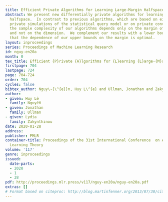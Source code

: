```yaml
---
title: Efficient Private Algorithms for Learning Large-Margin Halfspaces
abstract: We present new differentially private algorithms for learning a large-margin
  halfspace.  In contrast to previous algorithms, which are based on either differentially
  private simulations of the statistical query model or on private convex optimization,
  the sample complexity of our algorithms depends only on the margin of the data,
  and not on the dimension.  We complement our results with a lower bound, showing
  that the dependence of our upper bounds on the margin is optimal.
layout: inproceedings
series: Proceedings of Machine Learning Research
id: nguy-en20a
month: 0
tex_title: Efficient {P}rivate {A}lgorithms for {L}earning {L}arge-{M}argin {H}alfspaces
firstpage: 704
lastpage: 724
page: 704-724
order: 704
cycles: false
bibtex_author: Nguy\~{\^{e}}n, Huy L\^{e} and Ullman, Jonathan and Zakynthinou, Lydia
author:
- given: Huy Lê
  family: Nguyễn
- given: Jonathan
  family: Ullman
- given: Lydia
  family: Zakynthinou
date: 2020-01-28
address: 
publisher: PMLR
container-title: Proceedings of the 31st International Conference  on Algorithmic
  Learning Theory
volume: '117'
genre: inproceedings
issued:
  date-parts:
  - 2020
  - 1
  - 28
pdf: http://proceedings.mlr.press/v117/nguy-en20a/nguy-en20a.pdf
extras: []
# Format based on citeproc: http://blog.martinfenner.org/2013/07/30/citeproc-yaml-for-bibliographies/
---
```

